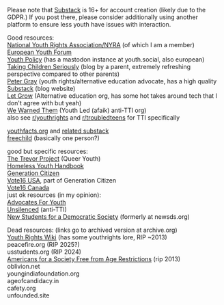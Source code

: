 Please note that [Substack](https://substack.com) is 16+ for account creation (likely due to the GDPR.) If you post there, please consider additionally using another platform to ensure less youth have issues with interaction.

Good resources:  
[National Youth Rights Association/NYRA](https://youthrights.org) (of which I am a member)  
[European Youth Forum](https://youthforum.org)  
[Youth Policy](https://youthpolicy.org) (has a mastodon instance at youth.social, also european)  
[Taking Children Seriously](https://takingchildrenseriously.com) (blog by a parent, extremely refreshing perspective compared to other parents)  
[Peter Gray](https://petergray.org/) (youth rights/alternative education advocate, has a high quality [Substack](https://petergray.substack.com/) (blog website)  
[Let Grow](https://letgrow.org) (Alternative education org, has some hot takes around tech that I don't agree with but yeah)  
[We Warned Them](https://wewarnedthem.org) (Youth Led (afaik) anti-TTI org)  
also see [r/youthrights](https://www.reddit.com/r/YouthRights/new/) and [r/troubledteens](https://www.reddit.com/r/troubledteens) for TTI specifically

[youthfacts.org](https://youthfacts.org) and [related substack](https://mikemales.substack.com)  
[freechild](https://freechild.org) (basically one person?)

good but specific resources:  
[The Trevor Project](https://thetrevorproject.org) (Queer Youth)  
[Homeless Youth Handbook](https://homelessyouth.org)  
[Generation Citizen](https://generationcitizen.org)  
[Vote16 USA](https://vote16usa.org), part of Generation Citizen  
[Vote16 Canada](https://vote16.ca)  
just ok resources (in my opinion):  
[Advocates For Youth](https://advocatesforyouth.org)  
[Unsilenced](https://unsilenced.org) (anti-TTI)  
[New Students for a Democratic Society](https://new-students-for-a-democratic-society.ghost.io) (formerly at newsds.org)

Dead resources: (links go to archived version at archive.org)  
[Youth Rights Wiki](https://web.archive.org/web/20130302212935/http://www.youthrights.net/index.php?title=Main_Page) (has some youthrights lore, RIP ~2013)  
peacefire.org (RIP 2025?)  
usstudents.org (RIP 2024)  
[Americans for a Society Free from Age Restrictions](https://web.archive.org/web/20130327161245/http://asfar.org) (rip 2013)  
oblivion.net  
youngindiafoundation.org  
ageofcandidacy.in  
cafety.org  
unfounded.site
